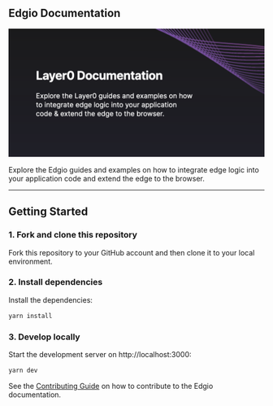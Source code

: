 ## Edgio Documentation

<div align="center">
  <img src=".github/docs.ogimage.png" alt="Edgio Documentation" />
</div>

Explore the Edgio guides and examples on how to integrate edge
logic into your application code and extend the edge to the browser.

---

## Getting Started

### 1. Fork and clone this repository

Fork this repository to your GitHub account and then clone it to your local environment.

### 2. Install dependencies

Install the dependencies:

```bash
yarn install
```

### 3. Develop locally

Start the development server on http://localhost:3000:

```bash
yarn dev
```

See the [Contributing Guide](https://docs.layer0.co/guides/contributing#how-to-contribute) on how to contribute to the Edgio documentation.
